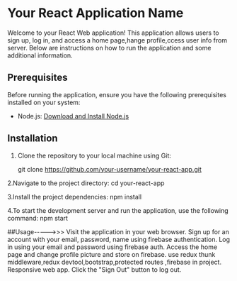 
# Your React Application Name

Welcome to your React Web application! This application allows users to sign up, log in, and access a home page,hange profile,ccess user info from server. Below are instructions on how to run the application and some additional information.

## Prerequisites

Before running the application, ensure you have the following prerequisites installed on your system:

- Node.js: [Download and Install Node.js](https://nodejs.org/)

## Installation

1. Clone the repository to your local machine using Git:

   git clone https://github.com/your-username/your-react-app.git

2.Navigate to the project directory:
   cd your-react-app

3.Install the project dependencies:
npm install

4.To start the development server and run the application, use the following command:
npm start

##Usage----->>>
Visit the application in your web browser.
Sign up for an account with your email, password, name using firebase authentication.
Log in using your email and password using firebase auth.
Access the home page and change profile picture and store on firebase.
use redux thunk middleware,redux devtool,bootstrap,protected routes ,firebase in project.
Responsive web app.
Click the "Sign Out" button to log out.













